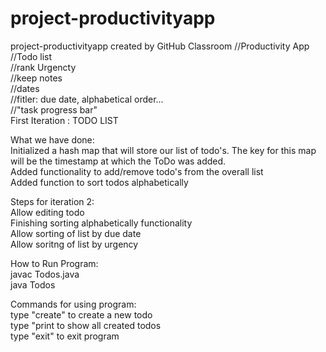 # project-productivityapp
project-productivityapp created by GitHub Classroom
//Productivity App <br />
//Todo list <br />
//rank Urgencty <br />
//keep notes <br />
//dates <br />
//fitler: due date, alphabetical order... <br />
//"task progress bar" <br />
First Iteration : TODO LIST <br />

What we have done: <br />
Initialized a hash map that will store our list of todo's. The key for this map will be the timestamp at which the ToDo was added. <br />
Added functionality to add/remove todo's from the overall list <br />
Added function to sort todos alphabetically <br />

Steps for iteration 2: <br />
Allow editing todo <br />
Finishing sorting alphabetically functionality <br />
Allow sorting of list by due date <br />
Allow soritng of list by urgency <br />

How to Run Program: <br />
javac Todos.java <br />
java Todos <br />

Commands for using program: <br />
type "create" to create a new todo <br />
type "print to show all created todos <br />
type "exit" to exit program


